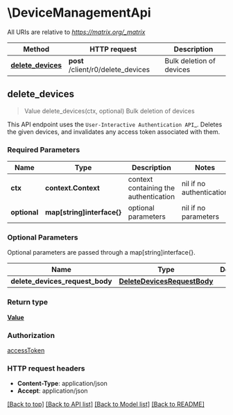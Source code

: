 # \DeviceManagementApi

All URIs are relative to *https://matrix.org/_matrix*

Method | HTTP request | Description
------------- | ------------- | -------------
[**delete_devices**](DeviceManagementApi.md#delete_devices) | **post** /client/r0/delete_devices | Bulk deletion of devices



## delete_devices

> Value delete_devices(ctx, optional)
Bulk deletion of devices

This API endpoint uses the `User-Interactive Authentication API`_. Deletes the given devices, and invalidates any access token associated with them.

### Required Parameters


Name | Type | Description  | Notes
------------- | ------------- | ------------- | -------------
 **ctx** | **context.Context** | context containing the authentication | nil if no authentication
 **optional** | **map[string]interface{}** | optional parameters | nil if no parameters

### Optional Parameters

Optional parameters are passed through a map[string]interface{}.

Name | Type | Description  | Notes
------------- | ------------- | ------------- | -------------
 **delete_devices_request_body** | [**DeleteDevicesRequestBody**](DeleteDevicesRequestBody.md)|  | 

### Return type

[**Value**](Value.md)

### Authorization

[accessToken](../README.md#accessToken)

### HTTP request headers

- **Content-Type**: application/json
- **Accept**: application/json

[[Back to top]](#) [[Back to API list]](../README.md#documentation-for-api-endpoints) [[Back to Model list]](../README.md#documentation-for-models) [[Back to README]](../README.md)

